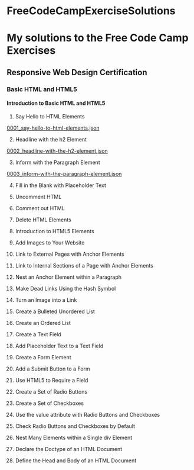 # FreeCodeCampExerciseSolutions

# My solutions to the Free Code Camp Exercises

## Responsive Web Design Certification

### Basic HTML and HTML5

#### Introduction to Basic HTML and HTML5

1. Say Hello to HTML Elements

[0001_say-hello-to-html-elements.json](https://github.com/SoftwareDevPro/FreeCodeCampExerciseSolutions/blob/master/001_BasicHTMLandHTML5/0001_say-hello-to-html-elements.json)

2. Headline with the h2 Element

[0002_headline-with-the-h2-element.json](https://github.com/SoftwareDevPro/FreeCodeCampExerciseSolutions/blob/master/001_BasicHTMLandHTML5/0002_headline-with-the-h2-element.json)

3. Inform with the Paragraph Element

[0003_inform-with-the-paragraph-element.json](https://github.com/SoftwareDevPro/FreeCodeCampExerciseSolutions/blob/master/001_BasicHTMLandHTML5/0003_inform-with-the-paragraph-element.json)

4. Fill in the Blank with Placeholder Text

5. Uncomment HTML

6. Comment out HTML

7. Delete HTML Elements

8. Introduction to HTML5 Elements

9.  Add Images to Your Website

10.  Link to External Pages with Anchor Elements

11. Link to Internal Sections of a Page with Anchor Elements

12. Nest an Anchor Element within a Paragraph

13. Make Dead Links Using the Hash Symbol

14. Turn an Image into a Link

15. Create a Bulleted Unordered List

16. Create an Ordered List

17. Create a Text Field

18. Add Placeholder Text to a Text Field

19. Create a Form Element

20. Add a Submit Button to a Form

21. Use HTML5 to Require a Field

22. Create a Set of Radio Buttons

23. Create a Set of Checkboxes

24. Use the value attribute with Radio Buttons and Checkboxes

25. Check Radio Buttons and Checkboxes by Default

26. Nest Many Elements within a Single div Element

27. Declare the Doctype of an HTML Document

28. Define the Head and Body of an HTML Document

